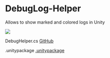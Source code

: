 # DebugLog-Helper
Allows to show marked and colored logs in Unity

![](https://i.imgur.com/8AwEzsN.png)

DebugHelper.cs [GitHub](https://github.com/kir-avramenko/DebugLog-Helper/blob/master/DebugLogHelper/Assets/Shorka/DebugHelper/DebugHelper.cs)

.unitypackage
[.unitypackage](DebugLog-Helper/DebugLogHelper.unitypackage)
